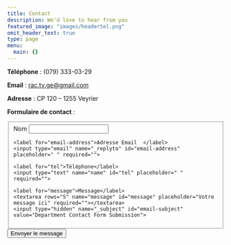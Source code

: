 ```yaml
---
title: Contact
description: We'd love to hear from you
featured_image: "images/headertel.png"
omit_header_text: true
type: page
menu:
  main: {}
---
```

**Téléphone** : (079) 333-03-29

**Email** :  rac.tv.ge@gmail.com

**Adresse** : CP 120 – 1255 Veyrier

**Formulaire de contact** :

<form id="fs-frm" name="department-contact-form" accept-charset="utf-8" action="https://formspree.io/rac.tv.ge@gmail.com" method="post">
  <fieldset id="fs-frm-inputs">
    <label for="full-name">Nom</label>
    <input type="text" name="name" id="full-name" placeholder=" " required="">

    <label for="email-address">Adresse Email  </label>
    <input type="email" name="_replyto" id="email-address" placeholder=" " required="">

    <label for="tel">Téléphone</label>
    <input type="text" name="name" id="tel" placeholder=" " required="">
    
    <label for="message">Message</label>
    <textarea rows="5" name="message" id="message" placeholder="Votre message ici" required=""></textarea>
    <input type="hidden" name="_subject" id="email-subject" value="Department Contact Form Submission">
  </fieldset>
  <input type="submit" value="Envoyer le message">
</form>
